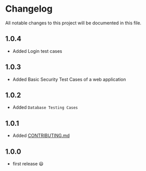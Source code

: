 # Changelog

All notable changes to this project will be documented in this file.

## 1.0.4
- Added Login test cases

## 1.0.3
- Added Basic Security Test Cases of a web application

## 1.0.2
-   Added `Database Testing Cases`

## 1.0.1
-   Added [CONTRIBUTING.md](CONTRIBUTING.md)

## 1.0.0
-   first release 😃
